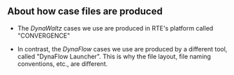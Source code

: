
About how case files are produced
---------------------------------

   * The *DynaWaltz* cases we use are produced in RTE's platform
     called "CONVERGENCE"

   * In contrast, the *DynaFlow* cases we use are produced by a
     different tool, called "DynaFlow Launcher".  This is why the file
     layout, file naming conventions, etc., are different.
